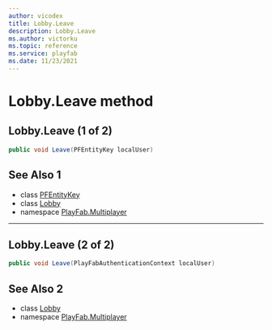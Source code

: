 ```yaml
---
author: vicodex
title: Lobby.Leave
description: Lobby.Leave
ms.author: victorku
ms.topic: reference
ms.service: playfab
ms.date: 11/23/2021
---
```


# Lobby.Leave method
## Lobby.Leave (1 of 2)

```csharp
public void Leave(PFEntityKey localUser)
```

## See Also 1

* class [PFEntityKey](../PFEntityKey.md)
* class [Lobby](../Lobby.md)
* namespace [PlayFab.Multiplayer](../../PlayFabMultiplayerSDK.md)

---

## Lobby.Leave (2 of 2)

```csharp
public void Leave(PlayFabAuthenticationContext localUser)
```

## See Also 2

* class [Lobby](../Lobby.md)
* namespace [PlayFab.Multiplayer](../../PlayFabMultiplayerSDK.md)

